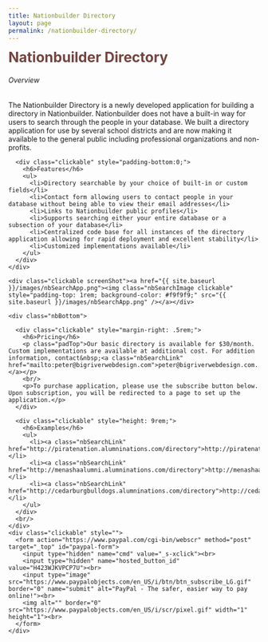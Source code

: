 ```yaml
---
title: Nationbuilder Directory
layout: page
permalink: /nationbuilder-directory/
---
```


<div id="main-container">
  <div id="nbHeading" class="clickable directoryPageBox">
    <h1 style="margin:0; color: #72453F;">Nationbuilder Directory</h1>
  </div>

  <div class="holder clickable directoryPageBox">
    <div class="leftSide clickable">
      <div class="clickable">
        <h6>Overview</h6>
        <p class="padTop">The Nationbuilder Directory is a newly developed application for building a directory in Nationbuilder.  Nationbuilder does not have a built-in way for users to search through the people in your database.  We built a directory application for use by several school districts and are now making it available to the general public including professional organizations and non-profits.
        </p>
      </div>

      <div class="clickable" style="padding-bottom:0;">
        <h6>Features</h6>
        <ul>
          <li>Directory searchable by your choice of built-in or custom fields</li>
          <li>Contact form allowing users to contact people in your database without being able to view their email addresses</li>
          <li>Links to Nationbuilder public profiles</li>
          <li>Supports searching either your entire database or a subsection of your database</li>
          <li>Centralized code base for all instances of the directory application allowing for rapid deployment and excellent stability</li>
          <li>Customized implementations available</li>
        </ul>
      </div>
    </div>

    <div class="clickable screenShot"><a href="{{ site.baseurl }}/images/nbSearchApp.png"><img class="nbSearchImage clickable" style="padding-top: 1rem; background-color: #f9f9f9;" src="{{ site.baseurl }}/images/nbSearchApp.png" /></a></div>

    <div class="nbBottom">

      <div class="clickable" style="margin-right: .5rem;">
        <h6>Pricing</h6>
        <p class="padTop">Our basic directory is available for $30/month. Custom implementations are available at additional cost. For addition information, contact&nbsp;<a class="nbSearchLink" href="mailto:peter@bigriverwebdesign.com">peter@bigriverwebdesign.com.</a></p>
        <br/>
        <p>To purchase application, please use the subscribe button below. Upon subscription, you will be redirected to a page to set up the application.</p>
      </div>

      <div class="clickable" style="height: 9rem;">
        <h6>Examples</h6>
        <ul>
          <li><a class="nbSearchLink" href="http://piratenation.alumninations.com/directory">http://piratenation.alumninations.com/directory</a></li>
          <li><a class="nbSearchLink" href="http://menashaalumni.alumninations.com/directory">http://menashaalumni.alumninations.com/directory</a></li>
          <li><a class="nbSearchLink" href="http://cedarburgbulldogs.alumninations.com/directory">http://cedarburgbulldogs.alumninations.com/directory</a></li>
        </ul>
      </div>
      <br/>
    </div>
    <div class="clickable" style="">
      <form action="https://www.paypal.com/cgi-bin/webscr" method="post" target="_top" id="paypal-form">
        <input type="hidden" name="cmd" value="_s-xclick"><br>
        <input type="hidden" name="hosted_button_id" value="H423WJKVPCP7U"><br>
        <input type="image" src="https://www.paypalobjects.com/en_US/i/btn/btn_subscribe_LG.gif" border="0" name="submit" alt="PayPal - The safer, easier way to pay online!"><br>
        <img alt="" border="0" src="https://www.paypalobjects.com/en_US/i/scr/pixel.gif" width="1" height="1"><br>
      </form>
    </div>
  </div>
</div>

<script>
$(document).ready(function() {
    $('#main-container').fadeIn();
});
</script>
